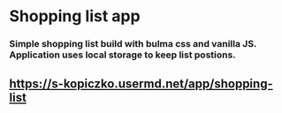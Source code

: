 # Shopping list app

### Simple shopping list build with bulma css and vanilla JS. Application uses local storage to keep list postions. 
## https://s-kopiczko.usermd.net/app/shopping-list
